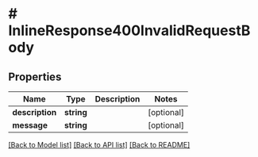 # # InlineResponse400InvalidRequestBody

## Properties

Name | Type | Description | Notes
------------ | ------------- | ------------- | -------------
**description** | **string** |  | [optional] 
**message** | **string** |  | [optional] 

[[Back to Model list]](../../README.md#documentation-for-models) [[Back to API list]](../../README.md#documentation-for-api-endpoints) [[Back to README]](../../README.md)


